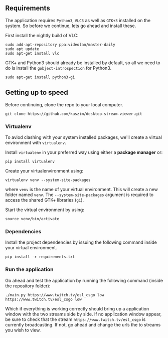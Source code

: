 ## Requirements
The application requires `Python3`, `VLC3` as well as `GTK+3` installed on the
system. So before we continue, lets go ahead and install these.

First install the nightly build of VLC:
```
sudo add-apt-repository ppa:videolan/master-daily
sudo apt update
sudo apt-get install vlc
```

GTK+ and Python3 should already be installed by default, so all we need to do is
install the `gobject-introspection` for Python3.
```
sudo apt-get install python3-gi
```

## Getting up to speed
Before continuing, clone the repo to your local computer.
```
git clone https://github.com/kaszim/desktop-stream-viewer.git
```
### Virtualenv
To aviod clashing with your system installed packages, we'll create a virtual
environment with `virtualenv`.

Install `virtualenv` in your preferred way using either a **package manager**
or:
```
pip install virtualenv
```

Create your virtualenvironment using:
```
virtualenv venv --system-site-packages
```
where `venv` is the name of your virtual environment. This will create a new
folder named `venv`. The `--system-site-packages` argument is required to access
the shared GTK+ libraries (`gi`).

Start the virtual environment by using:
```
source venv/bin/activate
```

### Dependencies
Install the project dependencies by issuing the following command inside your
virtual environment.
```
pip install -r requirements.txt
```

### Run the application
Go ahead and test the application by running the following command (inside the
repository folder):
```
./main.py https://www.twitch.tv/esl_csgo low https://www.twitch.tv/esl_csgo low
```

Which if everything is working correctly should bring up a application window
with the two streams side by side. If no application window appear, be sure to
check that the stream `https://www.twitch.tv/esl_csgo` is currently
broadcasting. If not, go ahead and change the urls the to streams you wish to view.
